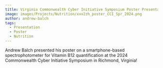 ```yaml
---
title: Virginia Commonwealth Cyber Initiative Symposium Poster Presentation
image: images/Projects/Nutrition/xxv2zh_poster_CCI_Spr_2024.png
author: andrew-balch
tags:
  - Presentation
  - Poster
  - Nutrition
---
```


Andrew Balch presented his poster on a smartphone-based spectrophotometer for Vitamin B12 quantification at the 2024 Commonwealth Cyber Initiative Symposium in Richmond, Virginia!